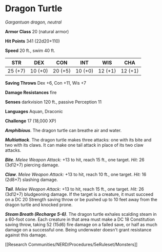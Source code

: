 # Dragon Turtle

*Gargantuan dragon, neutral*

**Armor Class** 20 (natural armor)

**Hit Points** 341 (22d20+110)

**Speed** 20 ft., swim 40 ft.

| STR     | DEX     | CON     | INT     | WIS     | CHA     |
|---------|---------|---------|---------|---------|---------|
| 25 (+7) | 10 (+0) | 20 (+5) | 10 (+0) | 12 (+1) | 12 (+1) |

**Saving Throws** Dex +6, Con +11, Wis +7

**Damage Resistances** fire

**Senses** darkvision 120 ft., passive Perception 11

**Languages** Aquan, Draconic

**Challenge** 17 (18,000 XP)

***Amphibious***. The dragon turtle can breathe air and water.


***Multiattack***. The dragon turtle makes three attacks: one with its bite and two with its claws. It can make one tail attack in place of its two claw attacks.

***Bite***. *Melee Weapon Attack:* +13 to hit, reach 15 ft., one target. *Hit:* 26 (3d12+7) piercing damage.

***Claw***. *Melee Weapon Attack:* +13 to hit, reach 10 ft., one target. *Hit:* 16 (2d8+7) slashing damage.

***Tail***. *Melee Weapon Attack:* +13 to hit, reach 15 ft., one target. *Hit:* 26 (3d12+7) bludgeoning damage. If the target is a creature, it must succeed on a DC 20 Strength saving throw or be pushed up to 10 feet away from the dragon turtle and knocked prone.

***Steam Breath (Recharge 5-6)***. The dragon turtle exhales scalding steam in a 60-foot cone. Each creature in that area must make a DC 18 Constitution saving throw, taking 52 (15d6) fire damage on a failed save, or half as much damage on a successful one. Being underwater doesn't grant resistance against this damage.


[[Research Communities/NERD/Procedures/5eRuleset/Monsters]]